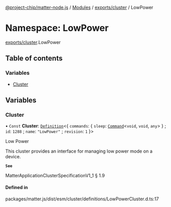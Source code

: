 [@project-chip/matter-node.js](../README.md) / [Modules](../modules.md) / [exports/cluster](exports_cluster.md) / LowPower

# Namespace: LowPower

[exports/cluster](exports_cluster.md).LowPower

## Table of contents

### Variables

- [Cluster](exports_cluster.LowPower.md#cluster)

## Variables

### Cluster

• `Const` **Cluster**: [`Definition`](exports_cluster.ClusterFactory.md#definition)<{ `commands`: { `sleep`: [`Command`](exports_cluster.md#command)<`void`, `void`, `any`\>  } ; `id`: ``1288`` ; `name`: ``"LowPower"`` ; `revision`: ``1``  }\>

Low Power

This cluster provides an interface for managing low power mode on a device.

**`See`**

MatterApplicationClusterSpecificationV1_1 § 1.9

#### Defined in

packages/matter.js/dist/esm/cluster/definitions/LowPowerCluster.d.ts:17
